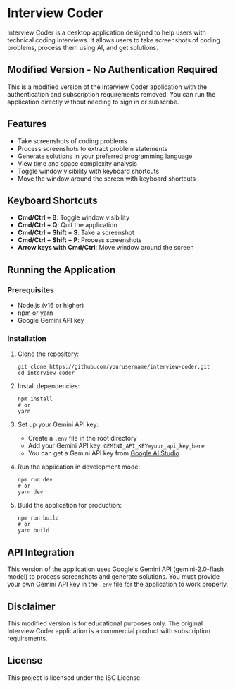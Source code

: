 # Interview Coder

Interview Coder is a desktop application designed to help users with technical coding interviews. It allows users to take screenshots of coding problems, process them using AI, and get solutions.

## Modified Version - No Authentication Required

This is a modified version of the Interview Coder application with the authentication and subscription requirements removed. You can run the application directly without needing to sign in or subscribe.

## Features

- Take screenshots of coding problems
- Process screenshots to extract problem statements
- Generate solutions in your preferred programming language
- View time and space complexity analysis
- Toggle window visibility with keyboard shortcuts
- Move the window around the screen with keyboard shortcuts

## Keyboard Shortcuts

- **Cmd/Ctrl + B**: Toggle window visibility
- **Cmd/Ctrl + Q**: Quit the application
- **Cmd/Ctrl + Shift + S**: Take a screenshot
- **Cmd/Ctrl + Shift + P**: Process screenshots
- **Arrow keys with Cmd/Ctrl**: Move window around the screen

## Running the Application

### Prerequisites

- Node.js (v16 or higher)
- npm or yarn
- Google Gemini API key

### Installation

1. Clone the repository:
   ```
   git clone https://github.com/yourusername/interview-coder.git
   cd interview-coder
   ```

2. Install dependencies:
   ```
   npm install
   # or
   yarn
   ```

3. Set up your Gemini API key:
   - Create a `.env` file in the root directory
   - Add your Gemini API key: `GEMINI_API_KEY=your_api_key_here`
   - You can get a Gemini API key from [Google AI Studio](https://aistudio.google.com/)

4. Run the application in development mode:
   ```
   npm run dev
   # or
   yarn dev
   ```

5. Build the application for production:
   ```
   npm run build
   # or
   yarn build
   ```

## API Integration

This version of the application uses Google's Gemini API (gemini-2.0-flash model) to process screenshots and generate solutions. You must provide your own Gemini API key in the `.env` file for the application to work properly.

## Disclaimer

This modified version is for educational purposes only. The original Interview Coder application is a commercial product with subscription requirements.

## License

This project is licensed under the ISC License.
